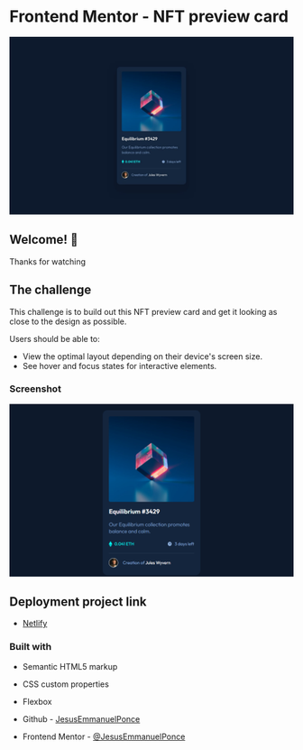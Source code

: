 # Frontend Mentor - NFT preview card

![Design preview for the NFT preview card coding challenge](./design/desktop-design.jpg)

## Welcome! 👋

Thanks for watching

## The challenge

This challenge is to build out this NFT preview card and get it looking as close to the design as possible.

Users should be able to:

- View the optimal layout depending on their device's screen size.
- See hover and focus states for interactive elements.

### Screenshot

![](./images/nft-desktop-screenshot.png)

## Deployment project link

- [Netlify](https://magenta-speculoos-6df551.netlify.app/)

### Built with

- Semantic HTML5 markup
- CSS custom properties
- Flexbox

- Github - [JesusEmmanuelPonce](https://github.com/JesusEmmanuelPonce)
- Frontend Mentor - [@JesusEmmanuelPonce](https://www.frontendmentor.io/profile/JesusEmmanuelPonce)
